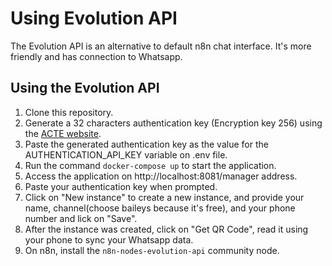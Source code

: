 # Using Evolution API

The Evolution API is an alternative to default n8n chat interface. It's more friendly and has connection to Whatsapp.

## Using the Evolution API

1. Clone this repository.
2. Generate a 32 characters authentication key (Encryption key 256) using the [ACTE website](https://acte.ltd/utils/randomkeygen).
3. Paste the generated authentication key as the value for the AUTHENTICATION_API_KEY variable on .env file.
4. Run the command `docker-compose up` to start the application.
5. Access the application on http://localhost:8081/manager address.
6. Paste your authentication key when prompted.
7. Click on "New instance" to create a new instance, and provide your name, channel(choose baileys because it's free), and your phone number and lick on "Save".
8. After the instance was created, click on "Get QR Code", read it using your phone to sync your Whatsapp data. 
9. On n8n, install the `n8n-nodes-evolution-api` community node.

   